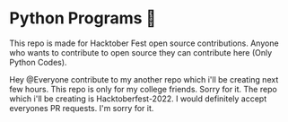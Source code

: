 # Python Programs 🐍
This repo is made for Hacktober Fest open source contributions. Anyone who wants to contribute to open source they can contribute here (Only Python Codes).

Hey @Everyone contribute to my another repo which i'll be creating next few hours. This repo is only for my college friends. Sorry for it. The repo which i'll be creating is Hacktoberfest-2022. I would definitely accept everyones PR requests. I'm sorry for it.
